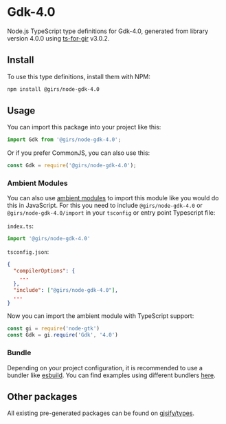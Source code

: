 
# Gdk-4.0

Node.js TypeScript type definitions for Gdk-4.0, generated from library version 4.0.0 using [ts-for-gir](https://github.com/gjsify/ts-for-gir) v3.0.2.


## Install

To use this type definitions, install them with NPM:
```bash
npm install @girs/node-gdk-4.0
```

## Usage

You can import this package into your project like this:
```ts
import Gdk from '@girs/node-gdk-4.0';
```

Or if you prefer CommonJS, you can also use this:
```ts
const Gdk = require('@girs/node-gdk-4.0');
```

### Ambient Modules

You can also use [ambient modules](https://github.com/gjsify/ts-for-gir/tree/main/packages/cli#ambient-modules) to import this module like you would do this in JavaScript.
For this you need to include `@girs/node-gdk-4.0` or `@girs/node-gdk-4.0/import` in your `tsconfig` or entry point Typescript file:

`index.ts`:
```ts
import '@girs/node-gdk-4.0'
```

`tsconfig.json`:
```json
{
  "compilerOptions": {
    ...
  },
  "include": ["@girs/node-gdk-4.0"],
  ...
}
```

Now you can import the ambient module with TypeScript support: 

```ts
const gi = require('node-gtk')
const Gdk = gi.require('Gdk', '4.0')
```


### Bundle

Depending on your project configuration, it is recommended to use a bundler like [esbuild](https://esbuild.github.io/). You can find examples using different bundlers [here](https://github.com/gjsify/ts-for-gir/tree/main/examples).

## Other packages

All existing pre-generated packages can be found on [gjsify/types](https://github.com/gjsify/types).

